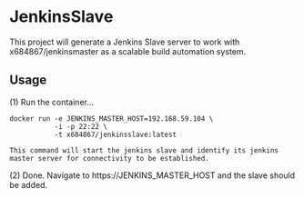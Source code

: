 JenkinsSlave
============

This project will generate a Jenkins Slave server to work with x684867/jenkinsmaster as a scalable build automation system.


Usage
-----

(1) Run the container...

    docker run -e JENKINS_MASTER_HOST=192.168.59.104 \
               -i -p 22:22 \
               -t x684867/jenkinsslave:latest

    This command will start the jenkins slave and identify its jenkins master server for connectivity to be established.

(2) Done.  Navigate to https://JENKINS_MASTER_HOST and the slave should
    be added.
